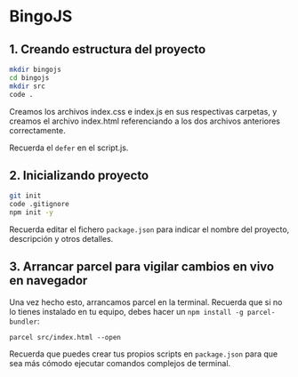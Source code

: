 # BingoJS

## 1. Creando estructura del proyecto

```bash
mkdir bingojs
cd bingojs
mkdir src
code .
```

Creamos los archivos index.css e index.js en sus respectivas carpetas, y creamos el archivo index.html referenciando a los dos archivos anteriores correctamente. 

Recuerda el `defer` en el script.js.

## 2. Inicializando proyecto

```bash
git init
code .gitignore
npm init -y
```

Recuerda editar el fichero `package.json` para indicar el nombre del proyecto, descripción y otros detalles.

## 3. Arrancar parcel para vigilar cambios en vivo en navegador

Una vez hecho esto, arrancamos parcel en la terminal. Recuerda que si no lo tienes instalado en tu equipo, debes hacer un `npm install -g parcel-bundler`:

```
parcel src/index.html --open
```

Recuerda que puedes crear tus propios scripts en `package.json` para que sea más cómodo ejecutar comandos complejos de terminal.